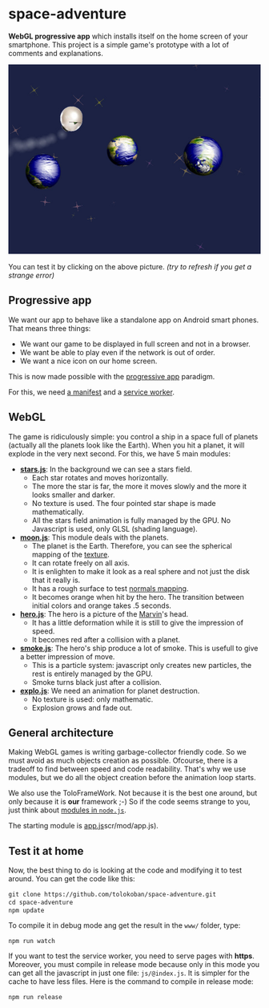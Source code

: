 # space-adventure

**WebGL progressive app** which installs itself on the home screen of your smartphone.
This project is a simple game's prototype with a lot of comments and explanations.

[![Screen Shot](img/screen-shot.jpg)](https://tolokoban.github.io/space-adventure)

You can test it by clicking on the above picture.
_(try to refresh if you get a strange error)_

## Progressive app

We want our app to behave like a standalone app on Android smart phones.
That means three things:
* We want our game to be displayed in full screen and not in a browser.
* We want be able to play even if the network is out of order.
* We want a nice icon on our home screen.

This is now made possible with the [progressive app](https://developers.google.com/web/updates/2015/03/increasing-engagement-with-app-install-banners-in-chrome-for-android?hl=en) paradigm.

For this, we need [a manifest](src/mod/manifest.json) and a [service worker](src/mod/offline.wrk).

## WebGL

The game is ridiculously simple: you control a ship in a space full of planets (actually all the planets look like the Earth).
When you hit a planet, it will explode in the very next second. For this, we have 5 main modules:
* __[stars.js](src/mod/stars.js)__: In the background we can see a stars field.
    * Each star rotates and moves horizontally.
    * The more the star is far, the more it moves slowly and the more it looks smaller and darker.
    * No texture is used. The four pointed star shape is made mathematically.
    * All the stars field animation is fully managed by the GPU. No Javascript is used, only GLSL (shading language).
* __[moon.js](src/mod/moon.js)__: This module deals with the planets.
    * The planet is the Earth. Therefore, you can see the spherical mapping of the [texture](src/mod/app/earth.png).
    * It can rotate freely on all axis.
    * It is enlighten to make it look as a real sphere and not just the disk that it really is.
    * It has a rough surface to test [normals mapping](src/mod/app/moon.png).
    * It becomes orange when hit by the hero. The transition between initial colors and orange takes .5 seconds.
* __[hero.js](src/mod/hero.js)__: The hero is a picture of the [Marvin](https://en.wikipedia.org/wiki/Marvin_(character))'s head.
    * It has a little deformation while it is still to give the impression of speed.
    * It becomes red after a collision with a planet.
* __[smoke.js](src/mod/smoke.js)__: The hero's ship produce a lot of smoke. This is usefull to give a better impression of move.
    * This is a particle system: javascript only creates new particles, the rest is entirely managed by the GPU.
    * Smoke turns black just after a collision.
* __[explo.js](src/mod/explo.js)__: We need an animation for planet destruction.
    * No texture is used: only mathematic.
    * Explosion grows and fade out.
    
## General architecture

Making WebGL games is writing garbage-collector friendly code.
So we must avoid as much objects creation as possible.
Ofcourse, there is a tradeoff to find between speed and code readability.
That's why we use modules, but we do all the object creation before the animation loop starts.

We also use the ToloFrameWork. Not because it is the best one around, but only because it is **our** framework ;-)
So if the code seems strange to you, just think about [modules in `node.js`](https://nodejs.org/api/modules.html).

The starting module is [app.js]()scr/mod/app.js).

## Test it at home

Now, the best thing to do is looking at the code and modifying it to test around.
You can get the code like this:
```
git clone https://github.com/tolokoban/space-adventure.git
cd space-adventure
npm update
```

To compile it in debug mode ang get the result in the `www/` folder, type:
```
npm run watch
```

If you want to test the service worker, you need to serve pages with __https__. Moreover, you must compile in release mode because only in this mode you can get all the javascript in just one file: `js/@index.js`. It is simpler for the cache to have less files.
Here is the command to compile in release mode:
```
npm run release
```
